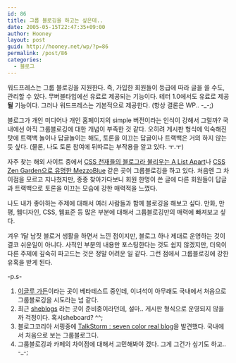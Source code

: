 ```yaml
---
id: 86
title: 그룹 블로깅을 하고는 싶은데..
date: 2005-05-15T22:47:35+09:00
author: Hooney
layout: post
guid: http://hooney.net/wp/?p=86
permalink: /post/86
categories:
  - 블로그
---
```

워드프레스는 그룹 블로깅을 지원한다. 즉, 가입한 회원들이 등급에 따라 글을 쓸 수도, 관리할 수 있다. 무버블타입에선 유료로 제공되는 기능이다. 테터 1.0에서도 유료로 제공**될** 기능이다. 그러나 워드프레스는 기본적으로 제공한다. (항상 결론은 WP.. -_-;)

블로그가 개인 미디어나 개인 홈페이지의 simple 버전이라는 인식이 강해서 그럴까? 국내에선 아직 그룹블로깅에 대한 개념이 부족한 것 같다. 오히려 게시판 형식에 익숙해진 탓에 트랙백 놀이나 답글놀이는 해도, 토론을 이끄는 답글이나 트랙백은 거의 하지 않는 듯 싶다. (물론, 나도 토론 참여에 뒤따르는 부작용을 알고 있다. ㅜ.ㅜ)

자주 찾는 해외 사이트 중에서 [CSS 천재들의 블로그라 불리우는 A List Apart](http://www.alistapart.com/)나 [CSS Zen Garden으로 유명한 MezzoBlue](http://www.mezzoblue.com/) 같은 곳이 그룹블로깅을 하고 있다. 처음엔 그 차이점을 모르고 지나쳤지만, 종종 찾아가다보니 회원 한명이 쓴 글에 다른 회원들이 답글과 트랙백으로 토론을 이끄는 모습에 강한 매력적을 느꼈다.

나도 내가 좋아하는 주제에 대해서 여러 사람들과 함께 블로깅을 해보고 싶다. 만화, 만평, 웹디자인, CSS, 웹표준 등 많은 부분에 대해서 그룹블로깅만의 매력에 빠져보고 싶다.

겨우 1달 남짓 블로거 생활을 하면서 느낀 점이지만, 블로그 하나 제대로 운영하는 것이 결코 쉬운일이 아니다. 사적인 부분의 내용만 포스팅한다는 것도 쉽지 않겠지만, 더욱이 다른 주제에 깊숙히 파고드는 것은 정말 어려운 일 같다. 그런 점에서 그룹블로깅에 강한 유혹을 받게 된다.

-p.s-

  1. [이글루 가든](http://ebc.egloos.com/1733/)이라는 곳이 베타테스트 중인데, 이녀석이 아무래도 국내에서 처음으로 그룹블로깅을 시도라는 넘 같다.
  2. 최근 [sheblogs](http://blog.jinbo.net/dalgun/?cid=32&pid=421) 라는 곳이 준비중이라던데, 설마.. 게시판 형식으로 운영되지 않을까 걱정이다. 혹시sheboard? ^^;
  3. 블로그코리아 서핑중에 [TalkStorm : seven color real blog](http://talkstorm.com/)을 발견했다. 국내에서 처음으로 보는 그룹블로그다.
  4. 그룹블로깅과 카페의 차이점에 대해서 고민해봐야 겠다. 그게 그건가 싶기도 하고.. -_-;